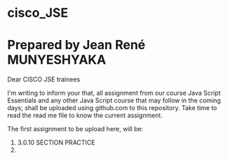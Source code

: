 # cisco_JSE
# Prepared by Jean René MUNYESHYAKA

Dear CISCO JSE trainees

I'm writing to inform your that, all assignment from our course Java Script Essentials and any other Java Script course that may follow in the coming days; shall be uploaded using github.com to this repository. Take time to read the read me file to know the current assignment.

The first assignment to be upload here, will be:

1. 3.0.10 SECTION PRACTICE
2. 
